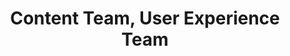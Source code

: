 ---
name: Elaine
title: Content Team, User Experience Team
tags:
  - ta11y
picture: ../../images/team/Ta11y-Cat.png
---